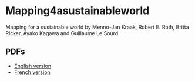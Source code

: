 # Mapping4asustainableworld
Mapping for a sustainable world by Menno-Jan Kraak, Robert E. Roth, Britta Ricker, Ayako Kagawa and Guillaume Le Sourd

## PDFs
 * [English version](https://github.com/furuhashilab/Mapping4asustainableworld/blob/main/MappingforaSustainableWorld20210603.pdf)
 * [French version](https://github.com/furuhashilab/Mapping4asustainableworld/blob/main/CartographierpourUNmondeDurable.pdf)

